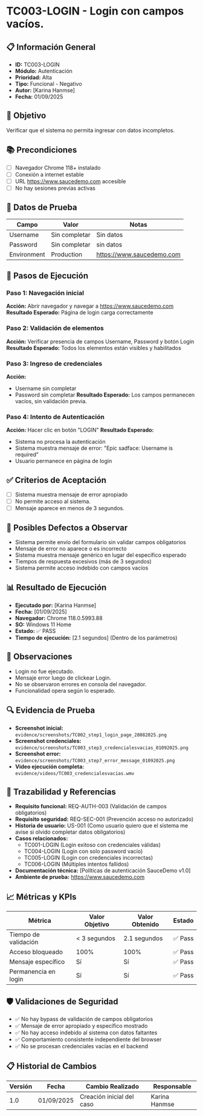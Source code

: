# TC003-LOGIN - Login con campos vacíos.

## 📋 Información General
- **ID:** TC003-LOGIN
- **Módulo:** Autenticación
- **Prioridad:** Alta
- **Tipo:** Funcional - Negativo
- **Autor:** [Karina Hanmse]
- **Fecha:** 01/09/2025

## 🎯 Objetivo
Verificar que el sistema no permita ingresar con datos incompletos.

## 📚 Precondiciones
- [ ] Navegador Chrome 118+ instalado
- [ ] Conexión a internet estable
- [ ] URL https://www.saucedemo.com accesible
- [ ] No hay sesiones previas activas

## 🧪 Datos de Prueba
| Campo       | Valor         | Notas |
|-------      |-------        |-------|
| Username    | Sin completar | Sin datos  |
| Password    | Sin completar | sin datos |
| Environment | Production    | https://www.saucedemo.com |

## 🔄 Pasos de Ejecución

### Paso 1: Navegación inicial
**Acción:** Abrir navegador y navegar a https://www.saucedemo.com
**Resultado Esperado:** Página de login carga correctamente

### Paso 2: Validación de elementos
**Acción:** Verificar presencia de campos Username, Password y botón Login
**Resultado Esperado:** Todos los elementos están visibles y habilitados

### Paso 3: Ingreso de credenciales
**Acción:** 
-  Username sin completar
-  Password sin completar
**Resultado Esperado:** Los campos permanecen vacíos, sin validación previa.
### Paso 4: Intento de Autenticación 
**Acción:** Hacer clic en botón "LOGIN"
**Resultado Esperado:** 
- Sistema no procesa la autenticación
- Sistema muestra mensaje de error: "Epic sadface: Username is required"
- Usuario permanece en página de login



## ✅ Criterios de Aceptación
- [ ] Sistema muestra mensaje de error apropiado
- [ ] No permite acceso al sistema.
- [ ] Mensaje aparece en menos de 3 segundos.

## 🐛 Posibles Defectos a Observar
- Sistema permite envío del formulario sin validar campos obligatorios
- Mensaje de error no aparece o es incorrecto
- Sistema muestra mensaje genérico en lugar del específico esperado
- Tiempos de respuesta excesivos (más de 3 segundos)
- Sistema permite acceso indebido con campos vacíos

## 📊 Resultado de Ejecución
- **Ejecutado por:** [Karina Hanmse]
- **Fecha:** [01/09/2025]
- **Navegador:** Chrome 118.0.5993.88
- **SO:** Windows 11 Home
- **Estado:** ✅ PASS 
- **Tiempo de ejecución:** [2.1 segundos] (Dentro de los parámetros)

## 📝 Observaciones
 - Login no fue ejecutado.
 - Mensaje error luego de clickear Login.
 - No se observaron errores en consola del navegador.
 - Funcionalidad opera según lo esperado.

 ## 🔍 Evidencia de Prueba
- **Screenshot inicial:** `evidence/screenshots/TC002_step1_login_page_28082025.png`
- **Screenshot credenciales:** `evidence/screenshots/TC003_step3_credencialesvacias_01092025.png`
- **Screenshot error:** `evidence/screenshots/TC003_step7_error_message_01092025.png`
- **Video ejecución completa:** `evidence/videos/TC003_credencialesvacias.wmv`

## 🔗 Trazabilidad y Referencias
- **Requisito funcional:** REQ-AUTH-003 (Validación de campos obligatorios)
- **Requisito seguridad:** REQ-SEC-001 (Prevención acceso no autorizado)
- **Historia de usuario:** US-001 (Como usuario quiero que el sistema me avise si olvido completar datos obligatorios)
- **Casos relacionados:** 
  - TC001-LOGIN (Login exitoso con credenciales válidas)
  - TC004-LOGIN (Login con solo password vacío)
  - TC005-LOGIN (Login con credenciales incorrectas)
  - TC006-LOGIN (Múltiples intentos fallidos)
- **Documentación técnica:** [Políticas de autenticación SauceDemo v1.0]
- **Ambiente de prueba:** https://www.saucedemo.com

## 📈 Métricas y KPIs
| Métrica               | Valor Objetivo  | Valor Obtenido  | Estado    |
|---------              |---------------  |---------------- |--------   |
| Tiempo de validación  | < 3 segundos    | 2.1 segundos    | ✅ Pass   |
| Acceso bloqueado      | 100%            | 100%            | ✅ Pass   |
| Mensaje específico    | Sí              | Sí              | ✅ Pass   |
| Permanencia en login  | Sí              | Sí              | ✅ Pass   |

## 🛡️ Validaciones de Seguridad
- ✅ No hay bypass de validación de campos obligatorios
- ✅ Mensaje de error apropiado y específico mostrado
- ✅ No hay acceso indebido al sistema con datos faltantes
- ✅ Comportamiento consistente independiente del browser
- ✅ No se procesan credenciales vacías en el backend

## 📋 Historial de Cambios
| Versión | Fecha | Cambio Realizado | Responsable |
|---------|--------|------------------|-------------|
| 1.0 | 01/09/2025 | Creación inicial del caso | Karina Hanmse |